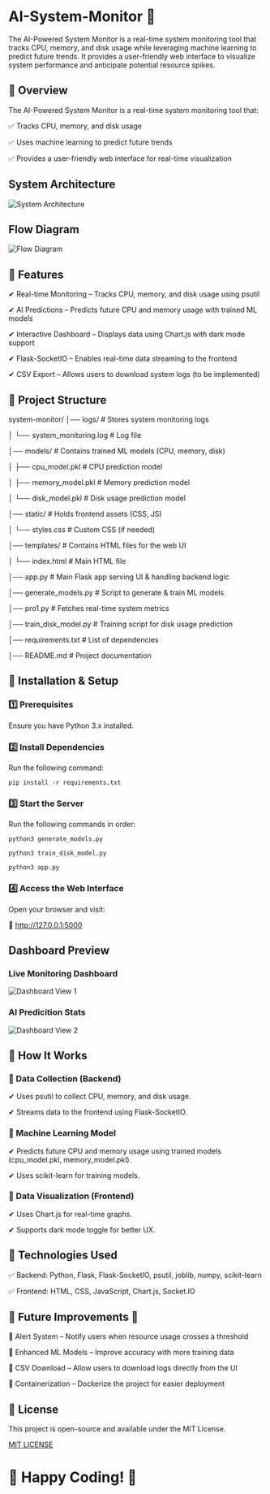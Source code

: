 # AI-System-Monitor 🚀

The AI-Powered System Monitor is a real-time system monitoring tool that tracks CPU, memory, and disk usage while leveraging machine learning to predict future trends. It provides a user-friendly web interface to visualize system performance and anticipate potential resource spikes.

## 📌 Overview

The AI-Powered System Monitor is a real-time system monitoring tool that:

✅ Tracks CPU, memory, and disk usage

✅ Uses machine learning to predict future trends

✅ Provides a user-friendly web interface for real-time visualization


## System Architecture
![System Architecture](images/system_architecture.png)

## Flow Diagram
![Flow Diagram](images/flow_diagram.png)



## 📌 Features

✔ Real-time Monitoring – Tracks CPU, memory, and disk usage using psutil

✔ AI Predictions – Predicts future CPU and memory usage with trained ML models

✔ Interactive Dashboard – Displays data using Chart.js with dark mode support

✔ Flask-SocketIO – Enables real-time data streaming to the frontend

✔ CSV Export – Allows users to download system logs (to be implemented)




## 📌 Project Structure

system-monitor/
│── logs/                     # Stores system monitoring logs

│   └── system_monitoring.log # Log file

│── models/                   # Contains trained ML models (CPU, memory, disk)

│   ├── cpu_model.pkl         # CPU prediction model

│   ├── memory_model.pkl      # Memory prediction model

│   └── disk_model.pkl        # Disk usage prediction model

│── static/                   # Holds frontend assets (CSS, JS)

│   └── styles.css            # Custom CSS (if needed)

│── templates/                # Contains HTML files for the web UI

│   └── index.html            # Main HTML file

│── app.py                    # Main Flask app serving UI & handling backend logic

│── generate_models.py        # Script to generate & train ML models

│── pro1.py                   # Fetches real-time system metrics

│── train_disk_model.py       # Training script for disk usage prediction

│── requirements.txt          # List of dependencies

│── README.md                 # Project documentation



## 📌 Installation & Setup

### 1️⃣ Prerequisites

Ensure you have Python 3.x installed.

### 2️⃣ Install Dependencies

Run the following command:

    pip install -r requirements.txt

### 3️⃣ Start the Server

Run the following commands in order:

    python3 generate_models.py

    python3 train_disk_model.py

    python3 app.py

### 4️⃣ Access the Web Interface

Open your browser and visit:

🔗 http://127.0.0.1:5000


## Dashboard Preview

### **Live Monitoring Dashboard**
![Dashboard View 1](images/dashboard_1.png)

### **AI Predicition Stats**
![Dashboard View 2](images/dashboard_2.png)



## 📌 How It Works

### 🔹 Data Collection (Backend)

✔ Uses psutil to collect CPU, memory, and disk usage.

✔ Streams data to the frontend using Flask-SocketIO.


### 🔹 Machine Learning Model

✔ Predicts future CPU and memory usage using trained models (cpu_model.pkl, memory_model.pkl).

✔ Uses scikit-learn for training models.


### 🔹 Data Visualization (Frontend)

✔ Uses Chart.js for real-time graphs.

✔ Supports dark mode toggle for better UX.




## 📌 Technologies Used

✅ Backend: Python, Flask, Flask-SocketIO, psutil, joblib, numpy, scikit-learn

✅ Frontend: HTML, CSS, JavaScript, Chart.js, Socket.IO




## 📌 Future Improvements 🚀

🔹 Alert System – Notify users when resource usage crosses a threshold

🔹 Enhanced ML Models – Improve accuracy with more training data

🔹 CSV Download – Allow users to download logs directly from the UI

🔹 Containerization – Dockerize the project for easier deployment

## 📌 License
This project is open-source and available under the MIT License.

[MIT LICENSE](LICENCE)

# 🎯 Happy Coding! 🚀
